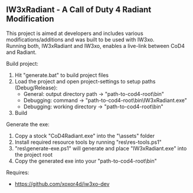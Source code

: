 ## IW3xRadiant - A Call of Duty 4 Radiant Modification
This project is aimed at developers and includes various modifications/additions and was built to be used with IW3xo.  
Running both, IW3xRadiant and IW3xo, enables a live-link between CoD4 and Radiant.

Build project:
1. Hit "generate.bat" to build project files
2. Load the project and open project-settings to setup paths (Debug/Release):
   - General:   output directory path -> "path-to-cod4-root\bin\"
   - Debugging: command -> "path-to-cod4-root\bin\IW3xRadiant.exe"
   - Debugging: working directory -> "path-to-cod4-root\bin\"
3. Build
   
Generate the exe:   
1. Copy a stock "CoD4Radiant.exe" into the "\assets" folder
2. Install required resource tools by running "res\res-tools.ps1"
3. "res\generate-exe.ps1" will generate and place "IW3xRadiant.exe" into the project root
4. Copy the generated exe into your "path-to-cod4-root\bin\"

Requires:
- https://github.com/xoxor4d/iw3xo-dev
